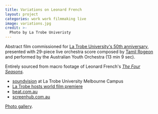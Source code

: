```yaml
---
title: Variations on Leonard French
layout: project
categories: work work filmmaking live
image: variations.jpg
credit: >-
  Photo by La Trobe Univeristy
---
```


Abstract film commissioned for [La Trobe University's 50th anniversary][soundvision],
presented with 29-piece live orchestra score composed by [Tamil Rogeon]
and performed by the Australian Youth Orchestra (13 min 9 sec).

Entirely sourced from macro footage of Leonard French's [_The Four Seasons_][four].

- [soundvision] at La Trobe University Melbourne Campus
- [La Trobe hosts world film premiere](https://www.latrobe.edu.au/news/articles/2017/release/la-trobe-hosts-world-film-premiere)
- [beat.com.au](http://www.beat.com.au/arts/leonard-french-s-stained-glass-treasure-la-trobe-uni-gets-special-cinematic-treatment-during)
- [screenhub.com.au](http://www.screenhub.com.au/whats-on/victoria/screenings-festivals-and-programs/la-trobe-hosts-world-film-premiere-variations-on-leonard-french-222252)

[Photo gallery](http://photos.paulwrankin.com/soundvision/).

[tamil rogeon]: http://www.tamilrogeon.com
[soundvision]: https://50years.latrobe/events/soundvision/
[four]: https://commons.wikimedia.org/wiki/File:Leonard_French_La_Trobe_01.jpg
